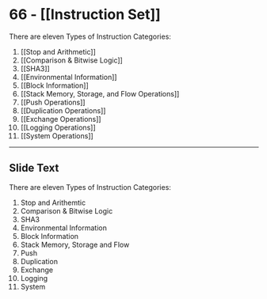 # 66 - [[Instruction Set]]


There are eleven Types of Instruction Categories:
1. [[Stop and Arithmetic]]
2. [[Comparison & Bitwise Logic]]
3. [[SHA3]]
4. [[Environmental Information]]
5. [[Block Information]]
6. [[Stack Memory, Storage, and Flow Operations]]
7. [[Push Operations]]
8. [[Duplication Operations]]
9. [[Exchange Operations]]
10. [[Logging Operations]]
11. [[System Operations]] 

___
## Slide Text
There are eleven Types of Instruction Categories:
1. Stop and Arithemtic
2. Comparison & Bitwise Logic
3. SHA3
4. Environmental Information
5. Block Information
6. Stack Memory, Storage and Flow
7. Push
8. Duplication
9. Exchange
10. Logging
11. System 
